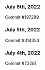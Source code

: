 ### July 8th, 2022

Commit #197289

### July 5th, 2022

Commit #314353


### July 4th, 2022

Commit #72281
